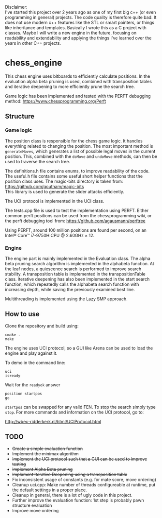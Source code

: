Disclaimer:  
I've started this project over 2 years ago as one of my first big c++ (or even programming in general) projects. The code quality is therefore quite bad. It does not use modern c++ features like the STL or smart pointers, or things like inheritance and templates. Basically I wrote this as a C project with classes. Maybe I will write a new engine in the future, focusing on readability and extendability and applying the things I've learned over the years in other C++ projects. 


# chess_engine

This chess engine uses bitboards to efficiently calculate positions. In the evaluation alpha beta pruning is used, combined with transposition tables and iterative deepening to more efficiently prune the search tree. 

Game logic has been implemented and tested with the PERFT debugging method:
https://www.chessprogramming.org/Perft

## Structure
### Game logic
The position class is responsible for the chess game logic. It handles everything related to changing the position. 
The most important method is `generateMoves`, which generates a list of possible legal moves in the current position. 
This, combined with the `doMove` and `undoMove` methods, can then be used to traverse the search tree.

The definitions.h file contains enums, to improve readability of the code.
The useful.h file contains some useful short helper functions that the position class uses. 
The magic-bits directory is taken from: 
https://github.com/goutham/magic-bits  
This library is used to generate the slider attacks efficiently.  

The UCI protocol is implemented in the UCI class. 

The tests.cpp file is used to test the implementation using PERFT. Either common perft positions can be used from the chessprogramming wiki, 
or the perft debugging tool from:
https://github.com/agausmann/perftree

Using PERFT, around 100 million positions are found per second, on an Intel® Core™ i7-9750H CPU @ 2.60GHz × 12.

### Engine
The engine part is mainly implemented in the Evaluation class. The alpha beta pruning search algorithm is implemented in the alphabeta function. At the leaf nodes, a quiescence search is performed to improve search stability. A transposition table is implemented in the transpositionTable class. Iterative deepening has also been implemented in the start search function, which repeatedly calls the alphabeta search function with increasing depth, while saving the previously examined best line.

Multithreading is implemented using the Lazy SMP approach.

## How to use
Clone the repository and build using:
```
cmake .
make
```
The engine uses UCI protocol, so a GUI like Arena can be used to load the engine and play against it. 

To demo in the command line:

```
uci
isready
```

Wait for the `readyok` answer

```
position startpos
go
```

`startpos` can be swapped for any valid FEN. To stop the search simply type `stop`. For more commands and information on the UCI protocol, go to: 

http://wbec-ridderkerk.nl/html/UCIProtocol.html


## TODO

* ~~Create a simple evaluation function~~
* ~~Implement the minimax algorithm~~
* ~~Implement the UCI protocol such that a GUI can be used to improve testing~~
* ~~Implement Alpha Beta pruning~~
* ~~Implement Iterative Deepening using a transposition table~~
* Fix inconsistent usage of constants (e.g. for mate score, move ordering)
* Cleanup uci.cpp: Make number of threads configureable at runtime, put the default settings in a proper place. 
* Cleanup in general, there is a lot of ugly code in this project.
* Further improve the evaluation function: 1st step is probably pawn structure evaluation
* Improve move ordering
